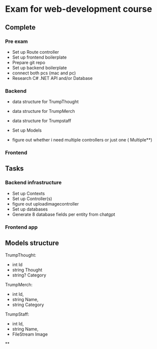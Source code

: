 # Exam for web-development course


## Complete
### Pre exam
- Set up Route controller
- Set up frontend boilerplate
- Prepare git repo
- Set up backend boilerplate
- connect both pcs (mac and pc) 
- Research C# .NET API and/or Database

### Backend
- data structure for TrumpThought
- data structure for TrumpMerch
- data structure for Trumpstaff

- Set up Models

- figure out whether i need multiple controllers or just one ( Multiple**)

### Frontend

## Tasks
### Backend infrastructure

- Set up Contexts
- Set up Controller(s)
- figure out uploadimagecontroller
- Set up databases
- Generate 8 database fields per entity from chatgpt


### Frontend app


## Models structure

TrumpThought:
- int Id
- string Thought
- string? Category

TrumpMerch:
- int Id,
- string Name,
- string Category

TrumpStaff:
- int Id,
- string Name,
- FileStream Image





**